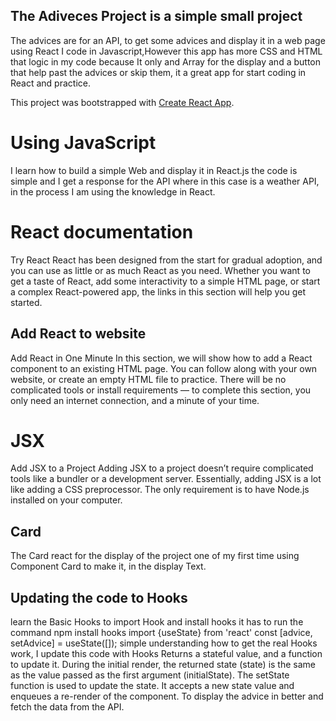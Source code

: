 ## The Adiveces Project is a simple small project

The advices are for an API, to get some advices and display it in a web page using React I code in Javascript,However this app has more CSS and HTML that logic in my code because It only and Array for the display and a button that help past the advices or skip them, it a great app for start coding in React and practice.

This project was bootstrapped with [Create React App](https://github.com/facebook/create-react-app).

# Using JavaScript 

I learn how to build a simple Web and display it in React.js 
the code is simple and I get a response for the API where in this case is a weather API, in the process I am using the knowledge in React.

# React documentation
Try React
React has been designed from the start for gradual adoption, and you can use as little or as much React as you need. Whether you want to get a taste of React, add some interactivity to a simple HTML page, or start a complex React-powered app, the links in this section will help you get started.

## Add React to website
Add React in One Minute
In this section, we will show how to add a React component to an existing HTML page. You can follow along with your own website, or create an empty HTML file to practice.
There will be no complicated tools or install requirements — to complete this section, you only need an internet connection, and a minute of your time.
# JSX
Add JSX to a Project
Adding JSX to a project doesn’t require complicated tools like a bundler or a development server. Essentially, adding JSX is a lot like adding a CSS preprocessor. The only requirement is to have Node.js installed on your computer.
## Card
The Card react for the display of the project one of my first time using Component Card to make it, in the display Text.

## Updating the code to Hooks 
 learn the Basic Hooks
 to import Hook and install hooks it has to run the command npm install hooks 
import {useState} from 'react'
const [advice, setAdvice] = useState([]);
simple understanding how to get the real Hooks work, I update this code with Hooks
Returns a stateful value, and a function to update it.
During the initial render, the returned state (state) is the same as the value passed as the first argument (initialState).
The setState function is used to update the state. It accepts a new state value and enqueues a re-render of the component.
To display the advice in better and fetch the data from the API.



